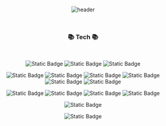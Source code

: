 
<br><br><br>

<div align=center>
  
![header](https://capsule-render.vercel.app/api?type=cylinder&color=gradient&customColorList=14&height=100&section=header&text=Hello%20world&animation=twinkling&fontSize=30)

<br>

### 📚 Tech 📚

<br>


![Static Badge](https://img.shields.io/badge/Java-007396?style=for-the-badge&logoColor=white)
![Static Badge](https://img.shields.io/badge/javascript-%23F7DF1E?style=for-the-badge&logo=javascript&logoColor=black)
![Static Badge](https://img.shields.io/badge/typescript-%233178C6?style=for-the-badge&logo=typescript&color=white)

![Static Badge](https://img.shields.io/badge/spring-%236DB33F?style=for-the-badge&logo=spring&logoColor=white)
![Static Badge](https://img.shields.io/badge/springboot-%236DB33F?style=for-the-badge&logo=springboot&logoColor=white)
![Static Badge](https://img.shields.io/badge/spring%20security-%236DB33F?style=for-the-badge&logo=springsecurity&logoColor=white)
![Static Badge](https://img.shields.io/badge/node.js-%23339933?style=for-the-badge&logo=nodedotjs&logoColor=white)
![Static Badge](https://img.shields.io/badge/nestjs-%23E0234E?style=for-the-badge&logo=nestjs)
![Static Badge](https://img.shields.io/badge/express-%23000000?style=for-the-badge&logo=express&logoColor=white)

![Static Badge](https://img.shields.io/badge/postgresql-%234169E1?style=for-the-badge&logo=PostgresQL&logoColor=white)
![Static Badge](https://img.shields.io/badge/oracle-%23F80000?style=for-the-badge&logo=oracle)
![Static Badge](https://img.shields.io/badge/mysql-%234479A1?style=for-the-badge&logo=mysql&logoColor=white)
![Static Badge](https://img.shields.io/badge/redis-%23DC382D?style=for-the-badge&logo=redis&logoColor=white)

![Static Badge](https://img.shields.io/badge/docker-%232496ED?style=for-the-badge&logo=docker&logoColor=white)

![Static Badge](https://img.shields.io/badge/vue-%234FC08D?style=for-the-badge&logo=Vue.js&logoColor=white)


<br><br><br>
